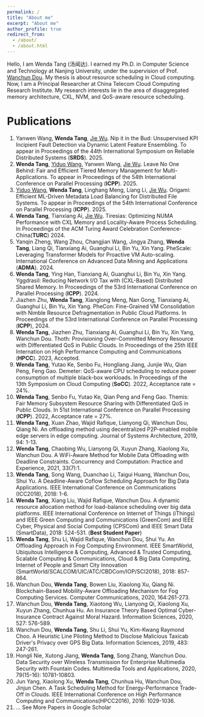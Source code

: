 ```yaml
---
permalink: /
title: "About me"
excerpt: "About me"
author_profile: true
redirect_from: 
  - /about/
  - /about.html
---
```

Hello, I am Wenda Tang (汤闻达). I earned my Ph.D. in Computer Science and Technology at Nanjing University, under the supervision of Prof. [Wanchun Dou](https://cs.nju.edu.cn/douwanchun/index.htm). My thesis is about resource scheduling in Cloud computing. Now, I am a Principal Researcher at China Telecom Cloud Computing Research Institute. My research interests lie in the area of disaggregated memory architecture, CXL, NVM, and QoS-aware resource scheduling. 

Publications
======
1. Yanwen Wang, **Wenda Tang**, [Jie Wu](https://cis.temple.edu/~wu/). Nip it in the Bud: Unsupervised KPI Incipient Fault Detection via Dynamic Latent Feature Ensembling. To appear in Proceedings of the 44th International Symposium on Reliable Distributed Systems (**SRDS**). 2025.
1. **Wenda Tang**, [Yiduo Wang](https://yiduo.site/), Yanwen Wang, [Jie Wu](https://cis.temple.edu/~wu/). Leave No One Behind: Fair and Efficient Tiered Memory Management for Multi-Applications. To appear in Proceedings of the 54th International Conference on Parallel Processing (**ICPP**). 2025.
1. [Yiduo Wang](https://yiduo.site/), **Wenda Tang**, Linghang Meng, Liang Li, [Jie Wu](https://cis.temple.edu/~wu/). Origami: Efficient ML-Driven Metadata Load Balancing for Distributed File Systems. To appear in Proceedings of the 54th International Conference on Parallel Processing (**ICPP**). 2025.
1. **Wenda Tang**, Tianxiang Ai, [Jie Wu](https://cis.temple.edu/~wu/). Tiresias: Optimizing NUMA Performance with CXL Memory and Locality-Aware Process Scheduling. In Proceedings of the ACM Turing Award Celebration Conference-China(**TURC**) 2024. 
1. Yanqin Zheng, Wang Zhou, Changjian Wang, Jingya Zhang, **Wenda Tang**, Liang Qi, Tianxiang Ai, Guanghui Li, Bin Yu, Xin Yang. PheScale: Leveraging Transformer Models for Proactive VM Auto-scaling. International Conference on Advanced Data Mining and Applications (**ADMA**). 2024.
1. **Wenda Tang**, Ying Han, Tianxiang Ai, Guanghui Li, Bin Yu, Xin Yang. Yggdrasil: Reducing Network I/O Tax with (CXL-Based) Distributed Shared Memory. In Proceedings of the 53rd International Conference on Parallel Processing (**ICPP**). 2024.
1. Jiazhen Zhu, **Wenda Tang**, Xianglong Meng, Nan Gong, Tianxiang Ai, Guanghui Li, Bin Yu, Xin Yang. PheCon: Fine-Grained VM Consolidation with Nimble Resource Defragmentation in Public Cloud Platforms. In Proceedings of the 53rd International Conference on Parallel Processing (**ICPP**), 2024.
1. **Wenda Tang**, Jiazhen Zhu, Tianxiang Ai, Guanghui Li, Bin Yu, Xin Yang, Wanchun Dou. Thoth: Provisioning Over-Committed Memory Resource with Differentiated QoS in Public Clouds. In Proceedings of the 25th IEEE Internation on High Performance Computing and Communications (**HPCC**). 2023, Accepted.
1. **Wenda Tang**, Yutao Ke, Senbo Fu, Hongliang Jiang, Junjie Wu, Qian Peng, Feng Gao. Demeter: QoS-aware CPU scheduling to reduce power consumption of multiple black-box workloads. In Proceedings of the 13th Symposium on Cloud Computing (**SoCC**). 2022, Acceptance rate = 24%.
1. **Wenda Tang**, Senbo Fu, Yutao Ke, Qian Peng and Feng Gao. Themis: Fair Memory Subsystem Resource Sharing with Differentiated QoS in Public Clouds. In 51st International Conference on Parallel Processing (**ICPP**). 2022, Acceptance rate = 27%.
1. **Wenda Tang**, Xuan Zhao, Wajid Rafique, Lianyong Qi, Wanchun Dou, Qiang Ni. An offloading method using decentralized P2P-enabled mobile edge servers in edge computing. Journal of Systems Architecture, 2019, 94: 1-13.
1. **Wenda Tang**, Chaobing Wu, Lianyong Qi, Xuyun Zhang, Xiaolong Xu, Wanchun Dou.
   A WiFi-Aware Method for Mobile Data Offloading with Deadline Constraints. Concurrency and Computation: Practice and Experience, 2021, 33(7):1.
1. **Wenda Tang**, Song Wang, Duanchao Li, Taigui Huang, Wanchun Dou, Shui Yu.
   A Deadline-Aware Coflow Scheduling Approach for Big Data Applications. IEEE International Conference on Communications (ICC2018), 2018: 1-6.
1. **Wenda Tang**, Xiang Liu, Wajid Rafique, Wanchun Dou. A dynamic resource allocation method for load-balance scheduling over big data platforms. IEEE International Conference on Internet of Things (iThings) and IEEE Green Computing and Communications (GreenCom) and IEEE Cyber, Physical and Social Computing (CPSCom) and IEEE Smart Data (SmartData), 2018: 524-531. (**Best Student Paper**)
1. **Wenda Tang**, Shu Li, Wajid Rafique, Wanchun Dou, Shui Yu.
   An Offloading Approach in Fog Computing Environment. IEEE SmartWorld, Ubiquitous Intelligence & Computing, Advanced & Trusted Computing, Scalable Computing & Communications, Cloud & Big Data Computing, Internet of People and Smart City Innovation (SmartWorld/SCALCOM/UIC/ATC/CBDCom/IOP/SCI2018), 2018: 857-864.
1. Wanchun Dou, **Wenda Tang**, Bowen Liu, Xiaolong Xu, Qiang Ni.
   Blockchain-Based Mobility-Aware Offloading Mechanism for Fog Computing Services. Computer Communications, 2020, 164:261-273.
1. Wanchun Dou, **Wenda Tang**, Xiaotong Wu, Lianyong Qi, Xiaolong Xu, Xuyun Zhang, Chunhua Hu.
   An Insurance Theory Based Optimal Cyber-Insurance Contract Against Moral Hazard. Information Sciences, 2020, 527: 576-589.
1. Wanchun Dou, **Wenda Tang**, Shu Li, Shui Yu, Kim-Kwang Raymond Choo.
   A Heuristic Line Piloting Method to Disclose Malicious Taxicab Driver's Privacy over GPS Big Data. Information Sciences, 2019, 483: 247-261.
1. Hongli Nie, Xutong Jiang, **Wenda Tang**, Song Zhang, Wanchun Dou.
   Data Security over Wireless Transmission for Enterprise Multimedia Security with Fountain Codes. Multimedia Tools and Applications, 2020, 79(15-16): 10781-10803.
1.  Jun Yang, Xiaolong Xu, **Wenda Tang**, Chunhua Hu, Wanchun Dou, Jinjun Chen. A Task Scheduling Method for Energy-Performance Trade-Off in Clouds. IEEE International Conference on High Performance Computing and Communications(HPCC2016), 2016: 1029-1036.
1. ... See More Papers in Google Scholar
